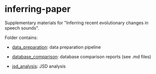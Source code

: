 # inferring-paper

Supplementary materials for "Inferring recent evolutionary changes in speech sounds".

Folder contains:

* [data_preparation](data_preparation/data_prep.md): data preparation pipeline

* [database_comparison](database_comparison): database comparison reports (see .md files)

* [jsd_analysis](analysis/jsd_analysis.md): JSD analysis

